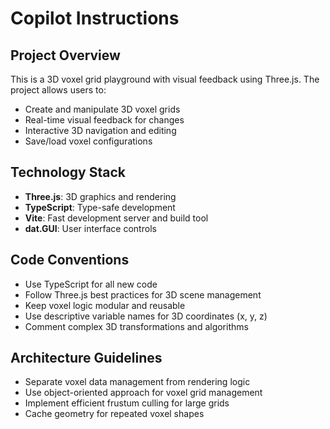 # Copilot Instructions

<!-- Use this file to provide workspace-specific custom instructions to Copilot. For more details, visit https://code.visualstudio.com/docs/copilot/copilot-customization#_use-a-githubcopilotinstructionsmd-file -->

## Project Overview
This is a 3D voxel grid playground with visual feedback using Three.js. The project allows users to:
- Create and manipulate 3D voxel grids
- Real-time visual feedback for changes
- Interactive 3D navigation and editing
- Save/load voxel configurations

## Technology Stack
- **Three.js**: 3D graphics and rendering
- **TypeScript**: Type-safe development
- **Vite**: Fast development server and build tool
- **dat.GUI**: User interface controls

## Code Conventions
- Use TypeScript for all new code
- Follow Three.js best practices for 3D scene management
- Keep voxel logic modular and reusable
- Use descriptive variable names for 3D coordinates (x, y, z)
- Comment complex 3D transformations and algorithms

## Architecture Guidelines
- Separate voxel data management from rendering logic
- Use object-oriented approach for voxel grid management
- Implement efficient frustum culling for large grids
- Cache geometry for repeated voxel shapes
